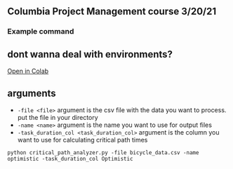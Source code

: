 ## Columbia Project Management course 3/20/21


### Example command

## dont wanna deal with environments?
[Open in Colab](https://colab.research.google.com/github/dgonier/critical_path_project_mgmt/blob/master/critical_path_notebook.ipynb)


## arguments
* ``-file <file>`` argument is the csv file with the data you want to process. put the file in your directory
* ``-name <name>`` argument is the name you want to use for output files
* ``-task_duration_col <task_duration_col>`` argument is the column you want to use for calculating critical path times

```python critical_path_analyzer.py -file bicycle_data.csv -name optimistic -task_duration_col Optimistic```
